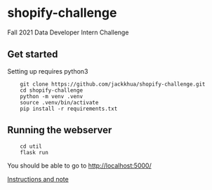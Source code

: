 # shopify-challenge
Fall 2021 Data Developer Intern Challenge

## Get started

Setting up requires python3
```
    git clone https://github.com/jackkhua/shopify-challenge.git
    cd shopify-challenge
    python -m venv .venv
    source .venv/bin/activate
    pip install -r requirements.txt
```

## Running the webserver
```
    cd util
    flask run
```
You should be able to go to [http://localhost:5000/](http://localhost:5000/)

[Instructions and note](https://github.com/jackkhua/shopify-challenge/blob/main/instruction.md)
